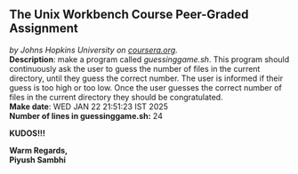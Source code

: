 ## The Unix Workbench Course Peer-Graded Assignment
*by Johns Hopkins University on [coursera.org](https://www.coursera.org/).*
\
**Description**: make a program called *guessinggame.sh*. This program should continuously ask the user to guess the number of files in the current directory, until they guess the correct number. The user is informed if their guess is too high or too low. Once the user guesses the correct number of files in the current directory they should be congratulated.
\
**Make date**: WED JAN 22 21:51:23 IST 2025
\
**Number of lines in guessinggame.sh:** 24

**KUDOS!!!**

**Warm Regards,**
\
**Piyush Sambhi**
